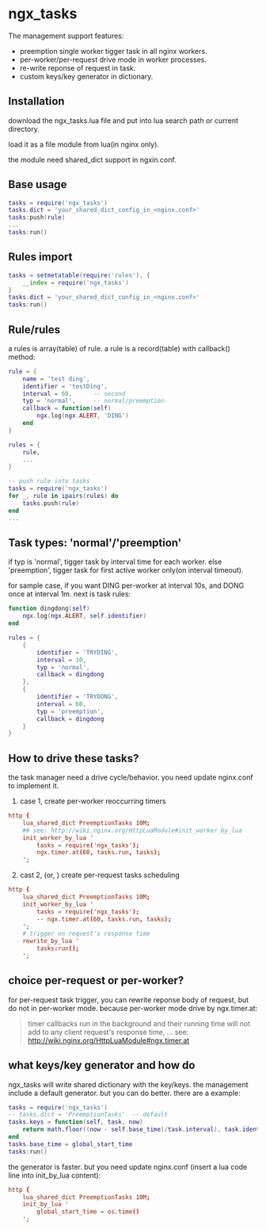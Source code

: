 # ngx_tasks

The management support features:

* preemption single worker tigger task in all nginx workers.
* per-worker/per-request drive mode in worker processes.
* re-write reponse of request in task.
* custom keys/key generator in dictionary.

## Installation
download the ngx_tasks.lua file and put into lua search path or current directory.

load it as a file module from lua(in nginx only).

the module need shared_dict support in ngxin.conf.

## Base usage
```lua
tasks = require('ngx_tasks')
tasks.dict = 'your_shared_dict_config_in_<nginx.conf>'
tasks:push(rule)
...
tasks:run()
```

## Rules import
```lua
tasks = setmetatable(require('rules'), {
    __index = require('ngx_tasks')
}
tasks.dict = 'your_shared_dict_config_in_<nginx.conf>'
tasks:run()
```

## Rule/rules
a rules is array(table) of rule. a rule is a record(table) with callback() method:
```lua
rule = {
    name = 'test ding',
    identifier = 'testDing',
    interval = 60,      -- second
    typ = 'normal',     -- normal/preemption
    callback = function(self)
		ngx.log(ngx.ALERT, 'DING')
    end
}

rules = {
    rule,
    ...
}

-- push rule into tasks
tasks = require('ngx_tasks')
for _, rule in ipairs(rules) do
    tasks.push(rule)
end
...
```

## Task types: 'normal'/'preemption'
if typ is 'normal', tigger task by interval time for each worker. else 'preemption', tigger task for first active worker only(on interval timeout).

for sample case, if you want DING per-worker at interval 10s, and DONG once at interval 1m. next is task rules:
```lua
function dingdong(self)
    ngx.log(ngx.ALERT, self.identifier)
end

rules = {
    {
        identifier = 'TRYDING',
        interval = 10,
        typ = 'normal',
        callback = dingdong
    },
    {
        identifier = 'TRYDONG',
        interval = 60,
        typ = 'preemption',
        callback = dingdong
    }
}
```
## How to drive these tasks?
the task manager need a drive cycle/behavior. you need update nginx.conf to implement it.

1) case 1, create per-worker reoccurring timers
```conf
http {
	lua_shared_dict PreemptionTasks 10M;
	## see: http://wiki.nginx.org/HttpLuaModule#init_worker_by_lua
    init_worker_by_lua '
        tasks = require('ngx_tasks');
        ngx.timer.at(60, tasks.run, tasks);
    ';
```

2) cast 2, (or, ) create per-request tasks scheduling
```conf
http {
	lua_shared_dict PreemptionTasks 10M;
    init_worker_by_lua '
        tasks = require('ngx_tasks');
        -- ngx.timer.at(60, tasks.run, tasks);
    ';
	# trigger on request's response time
	rewrite_by_lua '
	    tasks:run();
    ';
```

## choice per-request or per-worker?
for per-request task trigger, you can rewrite reponse body of request, but do not in per-worker mode. because  per-worker mode drive by ngx.timer.at:
> timer callbacks run in the background and their running time will not add to any client request's response time, ... 
see: http://wiki.nginx.org/HttpLuaModule#ngx.timer.at

## what keys/key generator and how do
ngx_tasks will write shared dictionary with the key/keys. the management include a default generator. but you can do better. there are a example:
```lua
tasks = require('ngx_tasks')
-- tasks.dict = 'PreemptionTasks'  -- default
tasks.keys = function(self, task, now)
    return math.floor((now - self.base_time)/task.interval), task.identifier .. 'Preemption'
end
tasks.base_time = global_start_time
tasks:run()
```
the generator is faster. but you need update nginx.conf (insert a lua code line into init_by_lua content):
```conf
http {
	lua_shared_dict PreemptionTasks 10M;
    init_by_lua '
        global_start_time = os.time()
    ';
```

